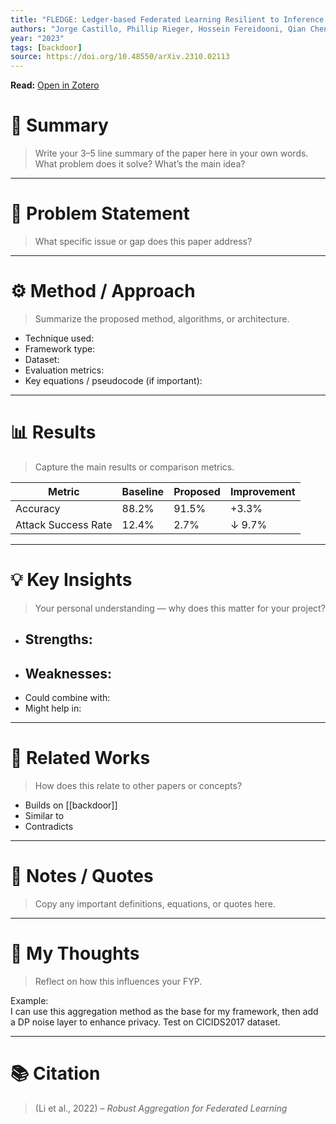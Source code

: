 ```yaml
---
title: "FLEDGE: Ledger-based Federated Learning Resilient to Inference and Backdoor Attacks"
authors: "Jorge Castillo, Phillip Rieger, Hossein Fereidooni, Qian Chen, Ahmad Sadeghi"
year: "2023"
tags: [backdoor]
source: https://doi.org/10.48550/arXiv.2310.02113
---
```

**Read:** [Open in Zotero](zotero://select/items/2_RYUT88WI)

# 🧠 Summary
> Write your 3–5 line summary of the paper here in your own words.  
> What problem does it solve? What’s the main idea?



---

# 🎯 Problem Statement
> What specific issue or gap does this paper address?

---

# ⚙️ Method / Approach
> Summarize the proposed method, algorithms, or architecture.

- Technique used:  
- Framework type:  
- Dataset:  
- Evaluation metrics:  
- Key equations / pseudocode (if important):

---

# 📊 Results
> Capture the main results or comparison metrics.

| Metric | Baseline | Proposed | Improvement |
|---------|-----------|----------|--------------|
| Accuracy | 88.2% | 91.5% | +3.3% |
| Attack Success Rate | 12.4% | 2.7% | ↓ 9.7% |

---

# 💡 Key Insights
> Your personal understanding — why does this matter for your project?

- Strengths:  
  - 
- Weaknesses:  
  - 
- Could combine with: 
- Might help in: 

---

# 🧩 Related Works
> How does this relate to other papers or concepts?

- Builds on [[backdoor]]
- Similar to 
- Contradicts 

---

# 💬 Notes / Quotes
> Copy any important definitions, equations, or quotes here.

---

# 🧠 My Thoughts
> Reflect on how this influences your FYP.

Example:  
I can use this aggregation method as the base for my framework, then add a DP noise layer to enhance privacy. Test on CICIDS2017 dataset.

---

# 📚 Citation
> (Li et al., 2022) – *Robust Aggregation for Federated Learning*


